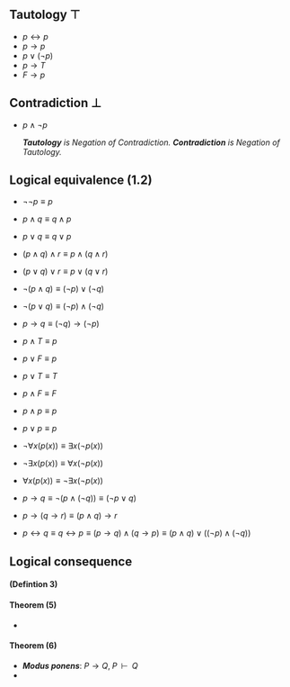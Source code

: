 

## Tautology $\top$

- $p\leftrightarrow{p}$
- $p\rightarrow{p}$
- $p\lor{(\lnot{p})}$
- $p\rightarrow{T}$
- $F\rightarrow{p}$

## Contradiction $\bot$
- $p\land\lnot{p}$

	***Tautology** is Negation of Contradiction. 
	**Contradiction** is Negation of Tautology.*

## Logical equivalence (1.2)

- $\lnot\lnot{p}\equiv{p}$
- $p\land{q}\equiv{q\land{p}}$
- $p\lor{q}\equiv{q\lor{p}}$
- $(p\land{q})\land{r}\equiv{p\land({q}\land{r})}$
- $(p\lor{q})\lor{r}\equiv{p\lor({q}\lor{r})}$
- $\lnot{(p\land{q})}\equiv{(\lnot{p})\lor{(\lnot{q})}}$
- $\lnot{(p\lor{q})}\equiv{(\lnot{p})\land{(\lnot{q})}}$
- $p\rightarrow{q}\equiv{(\lnot{q})\rightarrow{(\lnot{p})}}$
- $p\land{T}\equiv{p}$
- $p\lor{F}\equiv{p}$
- $p\lor{T}\equiv{T}$
- $p\land{F}\equiv{F}$
- $p\land{p}\equiv{p}$
- $p\lor{p}\equiv{p}$
- $\lnot\forall{x(p(x))\equiv{\exists{x(\lnot{p(x)})}}}$
- $\lnot\exists{x(p(x))\equiv{\forall{x(\lnot{p(x)})}}}$
- $\forall{x(p(x))\equiv{\lnot\exists{x(\lnot{p(x)})}}}$

- $p\rightarrow{q}\equiv{\lnot({p}\land(\lnot{q}))}\equiv{(\lnot{p}\lor{q})}$
- $p\rightarrow(q\rightarrow{r})\equiv{(p\land{q})\rightarrow{r}}$
- $p\leftrightarrow{q}\equiv{q\leftrightarrow{p}\equiv{(p\rightarrow{q})\land{(q\rightarrow{p})}\equiv{(p\land{q})\lor{((\lnot{p})\land{(\lnot{q})})}}}}$

## Logical consequence 

#### (Defintion 3)

#### Theorem (5)
- 

#### Theorem (6)

- ***Modus ponens***: $P \to Q,\; P\;\; \vdash\;\; Q$
- 